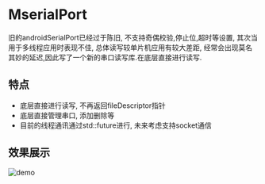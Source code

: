 # MserialPort
旧的androidSerialPort已经过于陈旧, 不支持奇偶校验,停止位,超时等设置, 其次当用于多线程应用时表现不佳,
总体读写较单片机应用有较大差距, 经常会出现莫名其妙的延迟,因此写了一个新的串口读写库.在底层直接进行读写.
## 特点
* 底层直接进行读写, 不再返回fileDescriptor指针
* 底层直接管理串口, 添加删除等
* 目前的线程通讯通过std::future进行, 未来考虑支持socket通信
## 效果展示
![demo](https://github.com/flykule/MserialPort/blob/master/gif/demo.gif)

